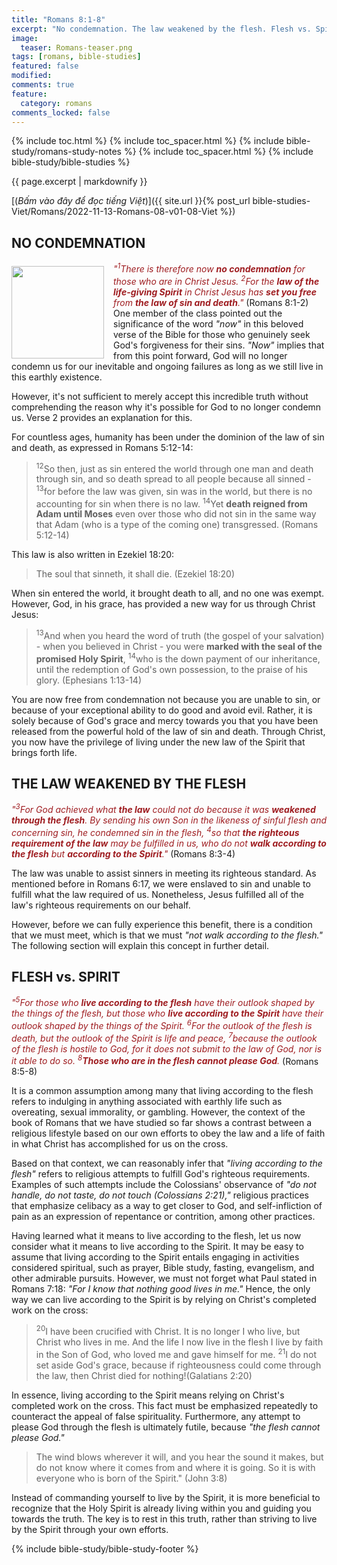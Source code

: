 ```yaml
---
title: "Romans 8:1-8"
excerpt: "No condemnation. The law weakened by the flesh. Flesh vs. Spirit."
image:
  teaser: Romans-teaser.png
tags: [romans, bible-studies]
featured: false
modified:
comments: true
feature:
  category: romans
comments_locked: false
---
```


{% include toc.html %}
{% include toc_spacer.html %}
{% include bible-study/romans-study-notes %}
{% include toc_spacer.html %}
{% include bible-study/bible-studies %}

{{ page.excerpt | markdownify }}

[(<em>Bấm vào đây để đọc tiếng Việt</em>)]({{ site.url }}{% post_url bible-studies-Viet/Romans/2022-11-13-Romans-08-v01-08-Viet %})

## NO CONDEMNATION
<div>
<p>
<img alt src="http://vacsf.org/assets/images/Romans-teaser.png" style="border: 0px none; margin: 7px 15px 0px 0px; max-width: 100%; height: 148px; padding: 0px; float: left;">
    <span style="color: rgb(159, 29, 33);"><i>"<sup>1</sup>There is therefore now <strong>no condemnation</strong> for those who are in Christ Jesus. <sup>2</sup>For the <strong>law of the life-giving Spirit</strong> in Christ Jesus has <strong>set you free</strong> from <strong>the law of sin and death</strong>."</i></span> (Romans 8:1-2)<br />One member of the class pointed out the significance of the word <i>"now"</i> in this beloved verse of the Bible for those who genuinely seek God's forgiveness for their sins. <i>"Now"</i> implies that from this point forward, God will no longer condemn us for our inevitable and ongoing failures as long as we still live in this earthly existence.</p>
</div>


However, it's not sufficient to merely accept this incredible truth without comprehending the reason why it's possible for God to no longer condemn us. Verse 2 provides an explanation for this.

For countless ages, humanity has been under the dominion of the law of sin and death, as expressed in Romans 5:12-14:

> <sup>12</sup>So then, just as sin entered the world through one man and death through sin, and so death spread to all people because all sinned -  <sup>13</sup>for before the law was given, sin was in the world, but there is no accounting for sin when there is no law.  <sup>14</sup>Yet <strong>death reigned from Adam until Moses</strong> even over those who did not sin in the same way that Adam (who is a type of the coming one) transgressed. (Romans 5:12-14)

This law is also written in Ezekiel 18:20:

> The soul that sinneth, it shall die.  (Ezekiel 18:20)

When sin entered the world, it brought death to all, and no one was exempt. However, God, in his grace, has provided a new way for us through Christ Jesus:

> <sup>13</sup>And when you heard the word of truth (the gospel of your salvation) - when you believed in Christ - you were <strong>marked with the seal of the promised Holy Spirit</strong>,  <sup>14</sup>who is the down payment of our inheritance, until the redemption of God's own possession, to the praise of his glory. (Ephesians 1:13-14)

You are now free from condemnation not because you are unable to sin, or because of your exceptional ability to do good and avoid evil. Rather, it is solely because of God's grace and mercy towards you that you have been released from the powerful hold of the law of sin and death. Through Christ, you now have the privilege of living under the new law of the Spirit that brings forth life.

## THE LAW WEAKENED BY THE FLESH

<span style="color: rgb(159, 29, 33);">
<i>"<sup>3</sup>For God achieved what <strong>the law</strong> could not do because it was <strong>weakened through the flesh</strong>. By sending his own Son in the likeness of sinful flesh and concerning sin, he condemned sin in the flesh, <sup>4</sup>so that <strong>the righteous requirement of the law</strong> may be fulfilled in us, who do not <strong>walk according to the flesh</strong> but <strong>according to the Spirit</strong>."</i></span> (Romans 8:3-4)

The law was unable to assist sinners in meeting its righteous standard. As mentioned before in Romans 6:17, we were enslaved to sin and unable to fulfill what the law required of us. Nonetheless, Jesus fulfilled all of the law's righteous requirements on our behalf.

However, before we can fully experience this benefit, there is a condition that we must meet, which is that we must *"not walk according to the flesh."* The following section will explain this concept in further detail.

## FLESH vs. SPIRIT

<span style="color: rgb(159, 29, 33);">
<i>"<sup>5</sup>For those who <strong>live according to the flesh</strong> have their outlook shaped by the things of the flesh, but those who <strong>live according to the Spirit</strong> have their outlook shaped by the things of the Spirit.  <sup>6</sup>For the outlook of the flesh is death, but the outlook of the Spirit is life and peace, <sup>7</sup>because the outlook of the flesh is hostile to God, for it does not submit to the law of God, nor is it able to do so. <sup>8</sup><strong>Those who are in the flesh cannot please God</strong>.</i></span> (Romans 8:5-8)

It is a common assumption among many that living according to the flesh refers to indulging in anything associated with earthly life such as overeating, sexual immorality, or gambling. However, the context of the book of Romans that we have studied so far shows a contrast between a religious lifestyle based on our own efforts to obey the law and a life of faith in what Christ has accomplished for us on the cross.

Based on that context, we can reasonably infer that *"living according to the flesh"* refers to religious attempts to fulfill God's righteous requirements. Examples of such attempts include the Colossians' observance of *"do not handle, do not taste, do not touch (Colossians 2:21),"* religious practices that emphasize celibacy as a way to get closer to God, and self-infliction of pain as an expression of repentance or contrition, among other practices.

Having learned what it means to live according to the flesh, let us now consider what it means to live according to the Spirit. It may be easy to assume that living according to the Spirit entails engaging in activities considered spiritual, such as prayer, Bible study, fasting, evangelism, and other admirable pursuits. However, we must not forget what Paul stated in Romans 7:18: *"For I know that nothing good lives in me."* Hence, the only way we can live according to the Spirit is by relying on Christ's completed work on the cross:

> <sup>20</sup>I have been crucified with Christ. It is no longer I who live, but Christ who lives in me. And the life I now live in the flesh I live by faith in the Son of God, who loved me and gave himself for me. <sup>21</sup>I do not set aside God's grace, because if righteousness could come through the law, then Christ died for nothing!(Galatians 2:20)

In essence, living according to the Spirit means relying on Christ's completed work on the cross. This fact must be emphasized repeatedly to counteract the appeal of false spirituality. Furthermore, any attempt to please God through the flesh is ultimately futile, because *"the flesh cannot please God."*

> The wind blows wherever it will, and you hear the sound it makes, but do not know where it comes from and where it is going. So it is with everyone who is born of the Spirit." (John 3:8)

Instead of commanding yourself to live by the Spirit, it is more beneficial to recognize that the Holy Spirit is already living within you and guiding you towards the truth. The key is to rest in this truth, rather than striving to live by the Spirit through your own efforts.

{% include bible-study/bible-study-footer %}

